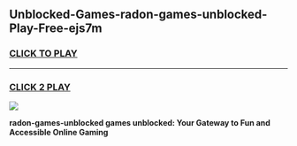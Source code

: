 
## Unblocked-Games-radon-games-unblocked-Play-Free-ejs7m
<h3>
<a href="https://premium76.site?title=radon-games-unblocked&ref=09A">CLICK TO PLAY</a></h3>
<hr>

<h3>
<a href="https://premium76.site?title=radon-games-unblocked&ref=09A">CLICK 2 PLAY</a>
  
</h3>

<a href="https://premium76.site?title=radon-games-unblocked&ref=09A"><img src="https://clearcache.store/games.png"></a>


**radon-games-unblocked games unblocked: Your Gateway to Fun and Accessible Online Gaming**
